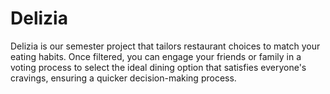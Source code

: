 # Delizia
Delizia is our semester project that tailors restaurant choices to match your eating habits. Once filtered, you can engage your friends or family in a voting process to select the ideal dining option that satisfies everyone's cravings, ensuring a quicker decision-making process.
